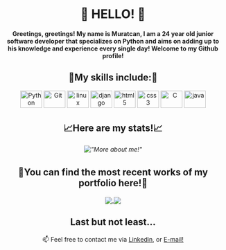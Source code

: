 ### 
<h1 align="center">👋 HELLO! 👋</h1>

<h4 align="center">Greetings, greetings! My name is Muratcan, I am a 24 year old junior software developer that specializes on Python and aims on adding up to his knowledge and experience every single day! Welcome to my Github profile!</h4>

<h2 align="center">🎼My skills include:🎼</h2>
<p align="center">
	<img title="Python" alt="Python" src="https://cdn.jsdelivr.net/gh/devicons/devicon/icons/python/python-original.svg" width="50" height="40" />
	<img title="Git" alt="Git" src="https://cdn.jsdelivr.net/gh/devicons/devicon/icons/git/git-original.svg" width="50" height="40" />
	<img title="linux" alt="linux" src="https://cdn.jsdelivr.net/gh/devicons/devicon/icons/linux/linux-original.svg" width="50" height="40" />	
	<img title="django" alt="django" src="https://cdn.jsdelivr.net/gh/devicons/devicon/icons/django/django-plain.svg" width="50" height="40" />
	<img title="html5" alt="html5" src="https://cdn.jsdelivr.net/gh/devicons/devicon/icons/html5/html5-plain.svg" width="50" height="40" />
	<img title="css3" alt="css3" src="https://cdn.jsdelivr.net/gh/devicons/devicon/icons/css3/css3-plain.svg" width="50" height="40"/>
	<img title="C" alt="C" src="https://cdn.jsdelivr.net/gh/devicons/devicon/icons/c/c-original.svg" width="50" height="40" />
	<img title="java" alt="java" src="https://cdn.jsdelivr.net/gh/devicons/devicon/icons/java/java-original.svg" width="50" height="40" />	
</p>

<h2 align="center">📈Here are my stats!📈</h2>

<h6 align="center">
  
!["More about me!"](https://github-readme-stats.vercel.app/api?username=muratcansarkalkan&show_icons=true&theme=synthwave)
  
</h6>
  
<h2 align="center">🧬You can find the most recent works of my portfolio here!🧬</h2>
<p align="center">
  <a href="https://github.com/muratcansarkalkan/ProductScrape">
  <img align="center" src="https://github-readme-stats.vercel.app/api/pin/?username=muratcansarkalkan&repo=ProductScrape" />
</a>
<a href="https://github.com/muratcansarkalkan/SaveYourJobsWEB">
  <img align="center" src="https://github-readme-stats.vercel.app/api/pin/?username=muratcansarkalkan&repo=SaveYourJobsWEB" />
</a>
</p>
<h2 align="center">Last but not least...</h2>
<p  align="center">📫 Feel free to contact me via <a href="https://www.linkedin.com/in/muratcansarkalkan">Linkedin</a>, or <a href="mailto:muratcansarkalkan@gmail.com">E-mail!</a></p>

<!--
**muratcansarkalkan/muratcansarkalkan** is a ✨ _special_ ✨ repository because its `README.md` (this file) appears on your GitHub profile.

Here are some ideas to get you started:

- 🔭 I’m currently working on ...
- 🌱 I’m currently learning ...
- 👯 I’m looking to collaborate on ...
- 🤔 I’m looking for help with ...
- 💬 Ask me about ...
- 📫 How to reach me: ...
- 😄 Pronouns: ...
- ⚡ Fun fact: ...
-->

